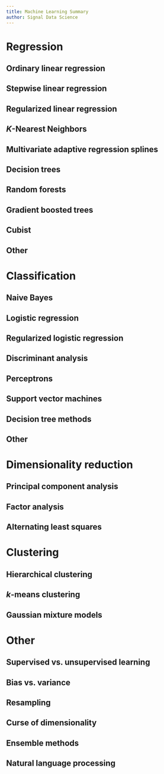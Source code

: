 ```yaml
---
title: Machine Learning Summary
author: Signal Data Science
---
```


Regression
==========

Ordinary linear regression
--------------------------

Stepwise linear regression
--------------------------

Regularized linear regression
-----------------------------

$K$-Nearest Neighbors
---------------------

Multivariate adaptive regression splines
----------------------------------------

Decision trees
--------------

Random forests
--------------

Gradient boosted trees
----------------------

Cubist
------

Other
-----

Classification
==============

Naive Bayes
-----------

Logistic regression
-------------------

Regularized logistic regression
-------------------------------

Discriminant analysis
---------------------

Perceptrons
-----------

Support vector machines
-----------------------

Decision tree methods
---------------------

Other
-----

Dimensionality reduction
========================

Principal component analysis
----------------------------

Factor analysis
---------------

Alternating least squares
-------------------------

Clustering
==========

Hierarchical clustering
-----------------------

$k$-means clustering
--------------------

Gaussian mixture models
-----------------------

Other
=====

Supervised vs. unsupervised learning
------------------------------------

Bias vs. variance
-----------------

Resampling
----------

Curse of dimensionality
-----------------------

Ensemble methods
----------------

Natural language processing
---------------------------